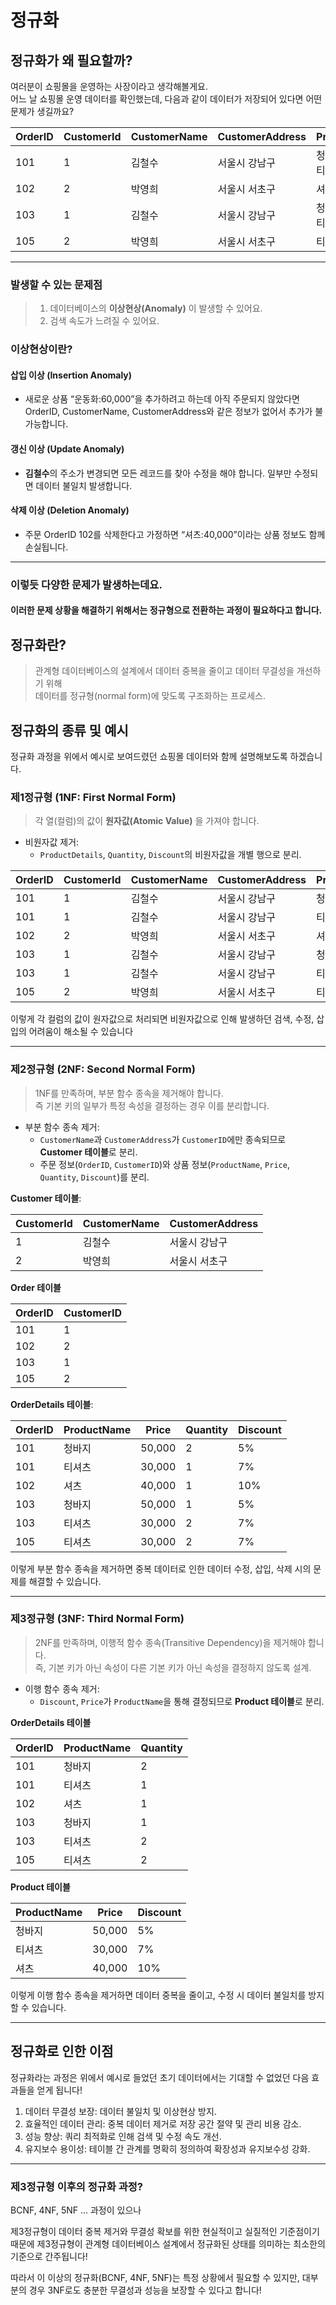 # 정규화

## 정규화가 왜 필요할까?
여러분이 쇼핑몰을 운영하는 사장이라고 생각해볼게요.  
어느 날 쇼핑몰 운영 데이터를 확인했는데, 다음과 같이 데이터가 저장되어 있다면 어떤 문제가 생길까요?

| OrderID | CustomerId | CustomerName | CustomerAddress | ProductDetails         | Quantity | Discount |
|---------|------------|--------------|-----------------|------------------------|-----|----------|
| 101     | 1          |김철수         | 서울시 강남구       | 청바지:50,000; 티셔츠:30,000 | 2, 1 | 5%, 7%   |
| 102     | 2          |박영희         | 서울시 서초구       | 셔츠:40,000              | 1   | 10%      |
| 103     | 1          |김철수         | 서울시 강남구       | 청바지:50,000; 티셔츠:30,000 | 1, 2 | 5%, 7%   |
| 105     | 2          |박영희         | 서울시 서초구       | 티셔츠:30,000             | 2   | 7%       |

---
### 발생할 수 있는 문제점
> 1. 데이터베이스의 **이상현상(Anomaly)** 이 발생할 수 있어요.  
> 2. 검색 속도가 느려질 수 있어요.

### 이상현상이란? 
#### 삽입 이상 (Insertion Anomaly)  
- 새로운 상품 “운동화:60,000”을 추가하려고 하는데 아직 주문되지 않았다면 
OrderID, CustomerName, CustomerAddress와 같은 정보가 없어서 추가가 불가능합니다. 

#### 갱신 이상 (Update Anomaly)
- **김철수**의 주소가 변경되면 모든 레코드를 찾아 수정을 해야 합니다.
일부만 수정되면 데이터 불일치 발생합니다.

#### 삭제 이상 (Deletion Anomaly)
- 주문 OrderID 102를 삭제한다고 가정하면 “셔츠:40,000”이라는 상품 정보도 함께 손실됩니다.
---
### 이렇듯 다양한 문제가 발생하는데요.   
#### 이러한 문제 상황을 해결하기 위해서는 정규형으로 전환하는 과정이 필요하다고 합니다.

## 정규화란?
> 관계형 데이터베이스의 설계에서 데이터 중복을 줄이고 데이터 무결성을 개선하기 위해         
> 데이터를 정규형(normal form)에 맞도록 구조화하는 프로세스.  


## 정규화의 종류 및 예시
정규화 과정을 위에서 예시로 보여드렸던 쇼핑몰 데이터와 함께 설명해보도록 하겠습니다.

### 제1정규형 (1NF: First Normal Form)
> 각 열(컬럼)의 값이 **원자값(Atomic Value)** 을 가져야 합니다.

- 비원자값 제거:
  - `ProductDetails`, `Quantity`, `Discount`의 비원자값을 개별 행으로 분리.

| OrderID | CustomerId | CustomerName | CustomerAddress | ProductName | Price   | Quantity |
|---------|------------|--------------|-----------------|-------------|---------|----------|
| 101     | 1          | 김철수          | 서울시 강남구      | 청바지        | 50,000  | 2        |
| 101     | 1          | 김철수          | 서울시 강남구      | 티셔츠        | 30,000  | 1        |
| 102     | 2          | 박영희          | 서울시 서초구      | 셔츠         | 40,000  | 1        |
| 103     | 1          | 김철수          | 서울시 강남구      | 청바지        | 50,000  | 1        |
| 103     | 1          | 김철수          | 서울시 강남구      | 티셔츠        | 30,000  | 2        |
| 105     | 2          | 박영희          | 서울시 서초구      | 티셔츠        | 30,000  | 2        |

이렇게 각 컬럼의 값이 원자값으로 처리되면 비원자값으로 인해 발생하던 검색, 수정, 삽입의 어려움이 해소될 수 있습니다

---

### 제2정규형 (2NF: Second Normal Form)
> 1NF를 만족하며, 부분 함수 종속을 제거해야 합니다.  
> 즉 기본 키의 일부가 특정 속성을 결정하는 경우 이를 분리합니다.

- 부분 함수 종속 제거:
  - `CustomerName`과 `CustomerAddress`가 `CustomerID`에만 종속되므로 **Customer 테이블**로 분리.
  - 주문 정보(`OrderID`, `CustomerID`)와 상품 정보(`ProductName`, `Price`, `Quantity`, `Discount`)를 분리.

**Customer 테이블**:

| CustomerId | CustomerName | CustomerAddress |
|------------|--------------|-----------------|
| 1          | 김철수         | 서울시 강남구       |
| 2          | 박영희         | 서울시 서초구       |

**Order 테이블**

| OrderID | CustomerID |
|---------|------------|
| 101     | 1          |
| 102     | 2          |
| 103     | 1          |
| 105     | 2          |

**OrderDetails 테이블**:

| OrderID | ProductName | Price   | Quantity | Discount |
|---------|-------------|---------|----------|----------|
| 101     | 청바지        | 50,000  | 2        | 5%       |
| 101     | 티셔츠        | 30,000  | 1        | 7%       |
| 102     | 셔츠         | 40,000  | 1        | 10%      |
| 103     | 청바지        | 50,000  | 1        | 5%       |
| 103     | 티셔츠        | 30,000  | 2        | 7%       |
| 105     | 티셔츠        | 30,000  | 2        | 7%       |

이렇게 부분 함수 종속을 제거하면 중복 데이터로 인한 데이터 수정, 삽입, 삭제 시의 문제를 해결할 수 있습니다.

---

### 제3정규형 (3NF: Third Normal Form)
> 2NF를 만족하며, 이행적 함수 종속(Transitive Dependency)을 제거해야 합니다.  
> 즉, 기본 키가 아닌 속성이 다른 기본 키가 아닌 속성을 결정하지 않도록 설계.

- 이행 함수 종속 제거:
  - `Discount`, `Price`가 `ProductName`을 통해 결정되므로 **Product 테이블**로 분리.


**OrderDetails 테이블**

| OrderID | ProductName | Quantity |
|---------|-------------|----------|
| 101     | 청바지        | 2        |
| 101     | 티셔츠        | 1        |
| 102     | 셔츠         | 1        |
| 103     | 청바지        | 1        |
| 103     | 티셔츠        | 2        |
| 105     | 티셔츠        | 2        |

**Product 테이블**

| ProductName | Price   | Discount |
|-------------|---------|----------|
| 청바지        | 50,000  | 5%       |
| 티셔츠        | 30,000  | 7%       |
| 셔츠         | 40,000  | 10%      |

이렇게 이행 함수 종속을 제거하면 데이터 중복을 줄이고, 수정 시 데이터 불일치를 방지할 수 있습니다.

---

## 정규화로 인한 이점

정규화라는 과정은 위에서 예시로 들었던 초기 데이터에서는 기대할 수 없었던 다음 효과들을 얻게 됩니다!

1.	데이터 무결성 보장: 데이터 불일치 및 이상현상 방지.
2.	효율적인 데이터 관리: 중복 데이터 제거로 저장 공간 절약 및 관리 비용 감소.
3.	성능 향상: 쿼리 최적화로 인해 검색 및 수정 속도 개선.
4.	유지보수 용이성: 테이블 간 관계를 명확히 정의하여 확장성과 유지보수성 강화.
---

### 제3정규형 이후의 정규화 과정?
BCNF, 4NF, 5NF ... 과정이 있으나

제3정규형이 데이터 중복 제거와 무결성 확보를 위한 현실적이고 실질적인 기준점이기 때문에
제3정규형이 관계형 데이터베이스 설계에서 정규화된 상태를 의미하는 최소한의 기준으로 간주됩니다!   

따라서 이 이상의 정규화(BCNF, 4NF, 5NF)는 특정 상황에서 필요할 수 있지만, 
대부분의 경우 3NF로도 충분한 무결성과 성능을 보장할 수 있다고 합니다!
